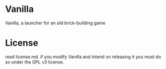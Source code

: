 # Vanilla
 Vanilla, a launcher for an old brick-building game

# License
read license.md. if you modify Vanilla and intend on releasing it you must do so under the GPL v3 license.

